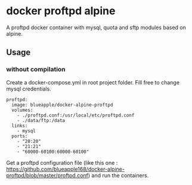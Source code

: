 # docker proftpd alpine

A proftpd docker container with mysql, quota and sftp modules based on alpine.

## Usage

### without compilation

Create a docker-compose.yml in root project folder. Fill free to change mysql credentials.

```
proftpd:
  image: blueapple/docker-alpine-proftpd
  volumes:
    - ./proftpd.conf:/usr/local/etc/proftpd.conf
    - ./data/ftp:/data
  links:
    - mysql
  ports:
    - "20:20"
    - "21:21"
    - "60000-60100:60000-60100"
```

Get a proftpd configuration file (like this one : https://github.com/blueapple168/docker-alpine-proftpd/blob/master/proftpd.conf) and run the containers.

